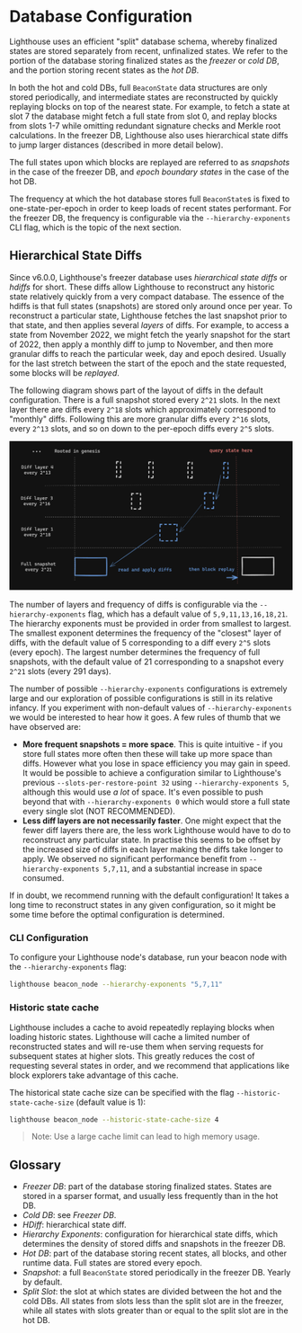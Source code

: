 # Database Configuration

Lighthouse uses an efficient "split" database schema, whereby finalized states are stored separately
from recent, unfinalized states. We refer to the portion of the database storing finalized states as
the _freezer_ or _cold DB_, and the portion storing recent states as the _hot DB_.

In both the hot and cold DBs, full `BeaconState` data structures are only stored periodically, and
intermediate states are reconstructed by quickly replaying blocks on top of the nearest state. For
example, to fetch a state at slot 7 the database might fetch a full state from slot 0, and replay
blocks from slots 1-7 while omitting redundant signature checks and Merkle root calculations. In
the freezer DB, Lighthouse also uses hierarchical state diffs to jump larger distances (described in
more detail below).

The full states upon which blocks are replayed are referred to as _snapshots_ in the case of the
freezer DB, and _epoch boundary states_ in the case of the hot DB.

The frequency at which the hot database stores full `BeaconState`s is fixed to one-state-per-epoch
in order to keep loads of recent states performant. For the freezer DB, the frequency is
configurable via the `--hierarchy-exponents` CLI flag, which is the topic of the next section.

## Hierarchical State Diffs

Since v6.0.0, Lighthouse's freezer database uses _hierarchical state diffs_ or _hdiffs_ for short.
These diffs allow Lighthouse to reconstruct any historic state relatively quickly from a very
compact database. The essence of the hdiffs is that full states (snapshots) are stored only around
once per year. To reconstruct a particular state, Lighthouse fetches the last snapshot prior to that
state, and then applies several _layers_ of diffs. For example, to access a state from November
2022, we might fetch the yearly snapshot for the start of 2022, then apply a monthly diff to jump to
November, and then more granular diffs to reach the particular week, day and epoch desired.
Usually for the last stretch between the start of the epoch and the state requested, some blocks
will be _replayed_.

The following diagram shows part of the layout of diffs in the default configuration. There is a
full snapshot stored every `2^21` slots. In the next layer there are diffs every `2^18` slots which
approximately correspond to "monthly" diffs. Following this are more granular diffs every `2^16`
slots, every `2^13` slots, and so on down to the per-epoch diffs every `2^5` slots.

![Tree diagram displaying hierarchical state diffs](./imgs/db-freezer-layout.png)

The number of layers and frequency of diffs is configurable via the `--hierarchy-exponents` flag,
which has a default value of `5,9,11,13,16,18,21`. The hierarchy exponents must be provided in order
from smallest to largest. The smallest exponent determines the frequency of the "closest" layer
of diffs, with the default value of 5 corresponding to a diff every `2^5` slots (every epoch).
The largest number determines the frequency of full snapshots, with the default value of 21
corresponding to a snapshot every `2^21` slots (every 291 days).

The number of possible `--hierarchy-exponents` configurations is extremely large and our exploration
of possible configurations is still in its relative infancy. If you experiment with non-default
values of `--hierarchy-exponents` we would be interested to hear how it goes. A few rules of thumb
that we have observed are:

- **More frequent snapshots = more space**. This is quite intuitive - if you store full states more
  often then these will take up more space than diffs. However what you lose in space efficiency you
  may gain in speed. It would be possible to achieve a configuration similar to Lighthouse's
  previous `--slots-per-restore-point 32` using `--hierarchy-exponents 5`, although this would use
  _a lot_ of space. It's even possible to push beyond that with `--hierarchy-exponents 0` which
  would store a full state every single slot (NOT RECOMMENDED).
- **Less diff layers are not necessarily faster**. One might expect that the fewer diff layers there
  are, the less work Lighthouse would have to do to reconstruct any particular state. In practise
  this seems to be offset by the increased size of diffs in each layer making the diffs take longer
  to apply. We observed no significant performance benefit from `--hierarchy-exponents 5,7,11`, and
  a substantial increase in space consumed.

If in doubt, we recommend running with the default configuration! It takes a long time to
reconstruct states in any given configuration, so it might be some time before the optimal
configuration is determined.

### CLI Configuration

To configure your Lighthouse node's database, run your beacon node with the `--hierarchy-exponents` flag:

```bash
lighthouse beacon_node --hierarchy-exponents "5,7,11"
```

### Historic state cache

Lighthouse includes a cache to avoid repeatedly replaying blocks when loading historic states. Lighthouse will cache a limited number of reconstructed states and will re-use them when serving requests for subsequent states at higher slots. This greatly reduces the cost of requesting several states in order, and we recommend that applications like block explorers take advantage of this cache.

The historical state cache size can be specified with the flag `--historic-state-cache-size` (default value is 1):

```bash
lighthouse beacon_node --historic-state-cache-size 4
```

> Note: Use a large cache limit can lead to high memory usage.

## Glossary

- _Freezer DB_: part of the database storing finalized states. States are stored in a sparser
  format, and usually less frequently than in the hot DB.
- _Cold DB_: see _Freezer DB_.
- _HDiff_: hierarchical state diff.
- _Hierarchy Exponents_: configuration for hierarchical state diffs, which determines the density
  of stored diffs and snapshots in the freezer DB.
- _Hot DB_: part of the database storing recent states, all blocks, and other runtime data. Full
  states are stored every epoch.
- _Snapshot_: a full `BeaconState` stored periodically in the freezer DB. Yearly by default.
- _Split Slot_: the slot at which states are divided between the hot and the cold DBs. All states
  from slots less than the split slot are in the freezer, while all states with slots greater than
  or equal to the split slot are in the hot DB.
